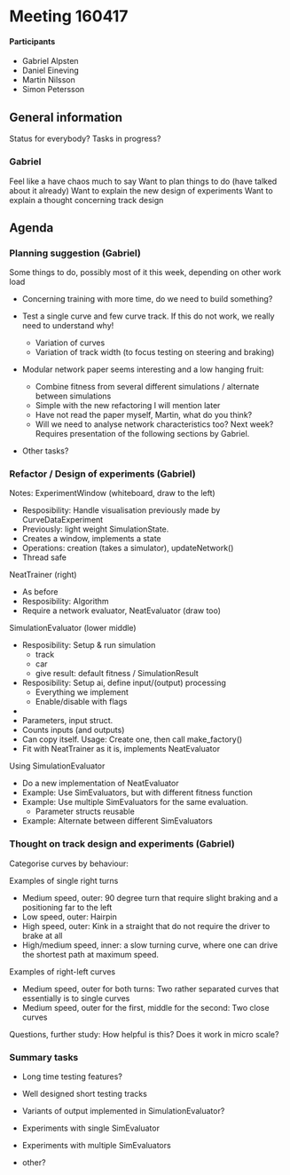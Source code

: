 # Meeting 160417

#### Participants
* Gabriel Alpsten
* Daniel Eineving
* Martin Nilsson
* Simon Petersson

## General information

Status for everybody? Tasks in progress?
### Gabriel
Feel like a have chaos much to say
Want to plan things to do (have talked about it already)
Want to explain the new design of experiments
Want to explain a thought concerning track design

## Agenda


### Planning suggestion (Gabriel)
Some things to do, possibly most of it this week, depending on other work load
 - Concerning training with more time, do we need to build something?
 - Test a single curve and few curve track. If this do not work, we really need to understand why!
   - Variation of curves
   - Variation of track width (to focus testing on steering and braking)
 - Modular network paper seems interesting and a low hanging fruit:
   - Combine fitness from several different simulations / alternate between simulations
   - Simple with the new refactoring I will mention later
   - Have not read the paper myself, Martin, what do you think?
   - Will we need to analyse network characteristics too? Next week?
Requires presentation of the following sections by Gabriel.

 - Other tasks?
   

### Refactor / Design of experiments (Gabriel)
Notes:
ExperimentWindow (whiteboard, draw to the left)
 - Resposibility: Handle visualisation previously made by CurveDataExperiment
 - Previously: light weight SimulationState.
 - Creates a window, implements a state
 - Operations: creation (takes a simulator), updateNetwork()
 - Thread safe

NeatTrainer (right)
 - As before
 - Resposibility: Algorithm
 - Require a network evaluator, NeatEvaluator (draw too)

SimulationEvaluator (lower middle)
 - Resposibility: Setup & run simulation
   - track
   - car
   - give result: default fitness / SimulationResult
 - Resposibility: Setup ai, define input/(output) processing
   - Everything we implement
   - Enable/disable with flags
 -
 - Parameters, input struct.
 - Counts inputs (and outputs)
 - Can copy itself. Usage: Create one, then call make_factory()
 - Fit with NeatTrainer as it is, implements NeatEvaluator

Using SimulationEvaluator
 - Do a new implementation of NeatEvaluator
 - Example: Use SimEvaluators, but with different fitness function
 - Example: Use multiple SimEvaluators for the same evaluation. 
   - Parameter structs reusable
 - Example: Alternate between different SimEvaluators

### Thought on track design and experiments (Gabriel)
Categorise curves by behaviour:

Examples of single right turns
- Medium speed, outer: 90 degree turn that require slight braking and a positioning far to the left
- Low speed, outer: Hairpin
- High speed, outer: Kink in a straight that do not require the driver to brake at all
- High/medium speed, inner: a slow turning curve, where one can drive the shortest path at maximum speed.

Examples of right-left curves
- Medium speed, outer for both turns: Two rather separated curves that essentially is to single curves
- Medium speed, outer for the first, middle for the second: Two close curves

Questions, further study: How helpful is this? Does it work in micro scale?

### Summary tasks
- Long time testing features?
- Well designed short testing tracks
- Variants of output implemented in SimulationEvaluator?
- Experiments with single SimEvaluator
- Experiments with multiple SimEvaluators

- other?
